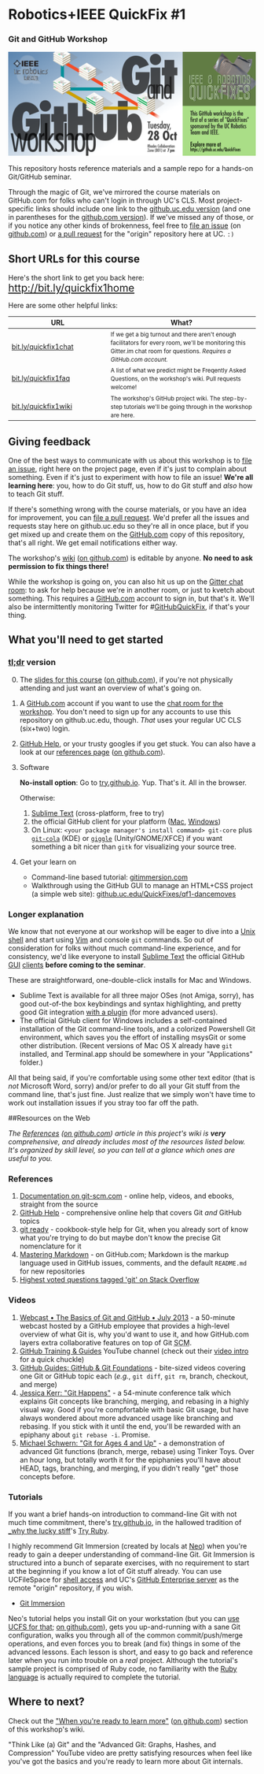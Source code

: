 # Robotics+IEEE QuickFix #1

### Git and GitHub Workshop
![event banner graphic](images/event_banner.png)

This repository hosts reference materials and a sample repo for a hands-on Git/GitHub seminar.

Through the magic of Git, we've mirrored the course materials on GitHub.com for folks who can't login in through UC's CLS. Most project-specific links should include one link to the [github.uc.edu version](https://github.uc.edu/QuickFixes/just-gittin-started) (and one in parentheses for the [github.com version](https://github.com/QuickFixes/just-gittin-started)). If we've missed any of those, or if you notice any other kinds of brokenness, feel free to [file an issue](https://github.uc.edu/QuickFixes/just-gittin-started/issues) (on [github.com](https://github.com/QuickFixes/just-gittin-started/issues)) or [a pull request](https://github.uc.edu/QuickFixes/just-gittin-started/pulls) for the "origin" repository here at UC. `:)`

## Short URLs for this course
<p>Here's the short link to get you back here:
<span style="font-size:150%">
  <a target="_blank" href="http://bit.ly/quickfix1home">
    http://bit.ly/quickfix1home</a>
  <a target="_blank" href="https://github.com/QuickFixes/just-gittin-started">
    <span class="octicon octicon-mark-github"></span>
  </a>
</span></p>

<!--If you don't have a UC Central Login Service account,
click the octocat icons (<span class="octicon octicon-mark-github"></span>)next
to each link for the GitHub.com versions instead.-->

Here are some other helpful links:

<table>
<thead>
  <tr><th width="40%">URL</th><th>What?</th><tr>
</thead>
<tbody>
  <tr>
    <td><a target="_blank" href="http://bit.ly/quickfix1chat">
      bit.ly/quickfix1chat</a></td>
    <td><small>If we get a big turnout and there aren't enough
      facilitators for every room, we'll be monitoring this Gitter.im
      chat room for questions. <em>Requires a GitHub.com
      account.</em></td>
  </tr>

  <tr>
    <td>
      <a target="_blank" href="http://bit.ly/quickfix1faq"
        title="FAQ article on github.uc.edu">
        bit.ly/quickfix1faq</a>
      <a target="_blank"
        href="https://github.com/QuickFixes/just-gittin-started/wiki/Frequently-Asked-Questions"
        title="FAQ article on github.com">
        <span class="octicon octicon-mark-github"></span></a>
    </td>
    <td><small>A list of what we predict might be Freqently Asked
      Questions, on the workshop's wiki. Pull requests
      welcome!</td>
  </tr>

  <tr>
    <td>
      <a target="_blank" href="http://bit.ly/quickfix1wiki"
        title="FAQ article on github.uc.edu">
        bit.ly/quickfix1wiki</a>
      <a target="_blank" href="https://github.com/QuickFixes/just-gittin-started/wiki"
        title="FAQ article on github.com">
        <span class="octicon octicon-mark-github"></span></a>
    </td>
    <td><small>The workshop's GitHub project wiki. The
      step-by-step tutorials we'll be going through in the workshop
      are here.</small></td>
  </tr>
</tbody>
</table>


## Giving feedback
One of the best ways to communicate with us about this workshop is to [file an issue](https://github.uc.edu/QuickFixes/just-gittin-started/issues), right here on the project page, even if it's just to complain about something. Even if it's just to experiment with how to file an issue! **We're all learning here**: you, how to do Git stuff, us, how to do Git stuff and _also_ how to teach Git stuff.

If there's something wrong with the course materials, or you have an idea for improvement, you can [file a pull request](https://help.github.com/articles/creating-a-pull-request/). We'd prefer all the issues and requests stay here on github.uc.edu so they're all in once place, but if you get mixed up and create them on the [GitHub.com](https://github.com/QuickFixes/just-gittin-started/) copy of this repository, that's all right. We get email notifications either way.

The workshop's [wiki][qfwiki] ([on github.com][qfgithubwiki]) is editable by anyone. **No need to ask permission to fix things there!**

While the workshop is going on, you can also hit us up on the [Gitter chat room](https://gitter.im/QuickFixes/just-gittin-started): to ask for help because we're in another room, or just to kvetch about something. This requires a [GitHub.com](https://github.com) account to sign in, but that's it. We'll also be intermittently monitoring Twitter for #[GitHubQuickFix](https://twitter.com/search?f=realtime&q=%23githubquickfix), if that's your thing.

## What you'll need to get started

### [tl;dr](http://www.urbandictionary.com/define.php?term=TLDR) version
0. The [slides for this course][slides] ([on github.com][githubslides]), if you're not physically attending and just want an overview of what's going on.
1. A [GitHub.com](https://github.com) account if you want to use the [chat room for the workshop](https://gitter.im/QuickFixes/just-gittin-started). You don't need to sign up for any accounts to use this repository on github.uc.edu, though. _That_ uses your regular UC CLS (six+two) login.
2. [GitHub Help](https://help.github.com), or your trusty googles if you get stuck. You can also have a look at our [references page][qfrefs] ([on github.com][qfgithubrefs]).
3. Software

    **No-install option**: Go to [try.github.io][trygit]. Yup. That's it. All in the browser.

    Otherwise:

    1. [Sublime Text](http://www.sublimetext.com/) (cross-platform, free to try)
    2. the official GitHub client for your platform ([Mac](http://mac.github.com), [Windows](http://windows.github.com))
    3. On Linux: `<your package manager's install command> git-core` plus [`git-cola`](http://pkgs.org/search/git-cola) (KDE) or [`giggle`](http://pkgs.org/search/giggle) (Unity/GNOME/XFCE) if you want something a bit nicer than `gitk` for visualizing your source tree.

4. Get your learn on
    * Command-line based tutorial: [gitimmersion.com](http://gitimmersion.com)
    * Walkthrough using the GitHub GUI to manage an HTML+CSS project (a simple web site): [github.uc.edu/QuickFixes/qf1-dancemoves](https://github.uc.edu/QuickFixes/qf1-dancemoves)

### Longer explanation
We know that not everyone at our workshop will be eager to dive into a [Unix shell](https://ucfilespace.uc.edu/wiki/search/Unix%20Access%20on%20UCFileSpace) and start using [Vim](http://vim.org) and console `git` commands. So out of consideration for folks without much command-line experience, and for consistency, we'd like everyone to install [Sublime Text](http://sublimetext.com) the official GitHub [GUI](http://windows.github.com) [clients](http://mac.github.com) **before coming to the seminar**.

These are straightforward, one-double-click installs for Mac and Windows.

*  Sublime Text is available for all three major OSes (not Amiga, sorry), has good out-of-the box keybindings and syntax highlighting, and pretty good Git integration [with a plugin](https://github.com/kemayo/sublime-text-git) (for more advanced users).
* The official GitHub client for Windows includes a self-contained installation of the Git command-line tools, and a colorized Powershell Git environment, which saves you the effort of installing msysGit or some other distribution. (Recent versions of Mac OS X already have `git` installed, and Terminal.app should be somewhere in your "Applications" folder.)

All that being said, if you're comfortable using some other text editor (that is _not_ Microsoft Word, sorry) and/or prefer to do all your Git stuff from the command line, that's just fine. Just realize that we simply won't have time to work out installation issues if you stray too far off the path.

##Resources on the Web

_The [References][qfrefs] ([on github.com][qfgithubrefs]) article in this project's wiki is **very** comprehensive, and already includes most of the resources listed below. It's organized by skill level, so you can tell at a glance which ones are useful to you._

### References
1. [Documentation on git-scm.com](http://git-scm.com/doc) - online help, videos, and ebooks, straight from the source
2. [GitHub Help](https://help.github.com/) - comprehensive online help that covers Git _and_ GitHub topics
3. [git ready](http://gitready.com/) - cookbook-style help for Git, when you already sort of know what you're trying to do but maybe don't know the precise Git nomenclature for it
4. [Mastering Markdown](https://guides.github.com/features/mastering-markdown/) - on GitHub.com; Markdown is the markup language used in GitHub issues, comments, and the default `README.md` for new repositories
5. [Highest voted questions tagged 'git' on Stack Overflow](http://stackoverflow.com/questions/tagged/git?sort=votes&pageSize=15)

### Videos
1. [Webcast • The Basics of Git and GitHub • July 2013](https://www.youtube.com/watch?v=U8GBXvdmHT4) - a 50-minute webcast hosted by a GitHub employee that provides a high-level overview of what Git is, why you'd want to use it, and how GitHub.com layers extra collaborative features on top of Git <abbr title="Source Code Management">SCM</abbr>.
2. [GitHub Training & Guides](https://www.youtube.com/channel/UCP7RrmoueENv9TZts3HXXtw) YouTube channel (check out their [video intro](https://www.youtube.com/watch?v=y04-NzarItQ) for a quick chuckle)
3. [GitHub Guides: GitHub & Git Foundations](https://www.youtube.com/playlist?list=PLg7s6cbtAD15G8lNyoaYDuKZSKyJrgwB-) - bite-sized videos covering one Git or GitHub topic each (_e.g._, `git diff`, `git rm`, branch, checkout, and merge) 
4. [Jessica Kerr: "Git Happens"](https://www.youtube.com/watch?v=Dv8I_kfrFWw) - a 54-minute conference talk which explains Git concepts like branching, merging, and rebasing in a highly visual way. Good if you're compfortable with basic Git usage, but have always wondered about more advanced usage like branching and rebasing. If you stick with it until the end, you'll be rewarded with an epiphany about `git rebase -i`. Promise.
5. [Michael Schwern: "Git for Ages 4 and Up"](https://www.youtube.com/watch?v=1ffBJ4sVUb4) - a demonstration of advanced Git functions (branch, merge, rebase) using Tinker Toys. Over an hour long, but totally worth it for the epiphanies you'll have about HEAD, tags, branching, and merging, if you didn't really "get" those concepts before.

### Tutorials
If you want a brief hands-on introduction to command-line Git with not much time commitment, there's [try.github.io][trygit], in the hallowed tradition of [_why the lucky stiff](http://vimeo.com/5047563)'s [Try Ruby](http://tryruby.org/).

I highly recommend Git Immersion (created by locals at [Neo](http://neo.com)) when you're ready to gain a deeper understanding of command-line Git. Git Immersion is structured into a bunch of separate exercises, with no requirement to start at the beginning if you know a lot of Git stuff already. You can use UCFileSpace for [shell access](https://ucfilespace.uc.edu/wiki/search/Unix%20Access%20on%20UCFileSpace) and UC's [GitHub Enterprise server](https://github.uc.edu) as the remote "origin" repository, if you wish.

* [Git Immersion](http://gitimmersion.com/)

Neo's tutorial helps you install Git on your workstation (but you can [use UCFS for that][ucfsquickfix]; [on github.com][ucfsgithub]), gets you up-and-running with a sane Git configuration, walks you through all of the common commit/push/merge operations, and even forces you to break (and fix) things in some of the advanced lessons. Each lesson is short, and easy to go back and reference later when you run into trouble on a _real_ project. Although the tutorial's sample project is comprised of Ruby code, no familiarity with the [Ruby language](http://ruby-lang.org) is actually required to complete the tutorial.

## Where to next?
Check out the ["When you're ready to learn more"](https://github.uc.edu/QuickFixes/just-gittin-started/wiki/References#when-youre-ready-to-learn-more) ([on github.com](https://github.com/QuickFixes/just-gittin-started/wiki/References#when-youre-ready-to-learn-more)) section of this workshop's wiki.

"Think Like (a) Git" and the "Advanced Git: Graphs, Hashes, and Compression" YouTube video are pretty satisfying resources when feel like you've got the basics and you're ready to learn more about Git internals.

<!-- footnote-style hyperlinks -->
[slides]: https://github.uc.edu/pages/QuickFixes/just-gittin-started/
[githubslides]: http://quickfixes.github.io/just-gittin-started/
[trygit]: https://try.github.io
[qfwiki]: https://github.uc.edu/QuickFixes/just-gittin-started/wiki
[qfgithubwiki]: https://github.com/QuickFixes/just-gittin-started/wiki
[githubhelp]: https://help.github.com
[qfrefs]: https://github.uc.edu/QuickFixes/just-gittin-started/wiki/References
[qfgithubrefs]: https://github.com/QuickFixes/just-gittin-started/wiki/References
[ucfsquickfix]: https://github.uc.edu/QuickFixes/lost-in-ucfilespace
[ucfsgithub]: https://github.com/QuickFixes/lost-in-ucfilespace
